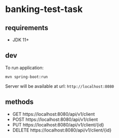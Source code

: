# banking-test-task

## requirements

* JDK 11+

## dev

To run application:

```
mvn spring-boot:run
```

Server will be available at url: `http://localhost:8080`

## methods

* GET https://localhost:8080/api/v1/client
* POST https://localhost:8080/api/v1/client
* PUT https://localhost:8080/api/v1/client/{id}
* DELETE https://localhost:8080/api/v1/client/{id}